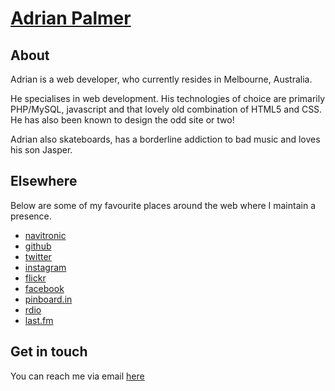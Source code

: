 # [Adrian Palmer](/)

## About

Adrian is a web developer, who currently resides in Melbourne, Australia.

He specialises in web development. His technologies of choice are primarily PHP/MySQL, javascript
and that lovely old combination of HTML5 and CSS. He has also been known to design the odd site or two!

Adrian also skateboards, has a borderline addiction to bad music and loves his son Jasper.

## Elsewhere

Below are some of my favourite places around the web where I maintain a presence.

- [navitronic](http://navitronic.co)
- [github](http://github.com/navitronic)
- [twitter](http://twitter.com/navitronic)
- [instagram](http://instagram.com/navitronic)
- [flickr](http://flickr.com/photos/navitronic)
- [facebook](http://facebook.com/adrianpalmer)
- [pinboard.in](http://pinboard.in/u:navitronic)
- [rdio](http://rdio.com/people/navitronic)
- [last.fm](http://www.last.fm/user/navvvv)

## Get in touch

You can reach me via email [here](mailto:hey@adrianpalmer.me)